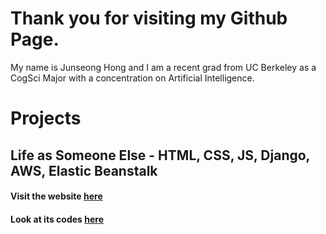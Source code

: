 # Thank you for visiting my Github Page.
My name is Junseong Hong and I am a recent grad from UC Berkeley as a CogSci Major with a concentration on Artificial Intelligence.

# Projects
## Life as Someone Else - HTML, CSS, JS, Django, AWS, Elastic Beanstalk
#### Visit the website [here](http://django-env.cmi95gspuf.us-west-1.elasticbeanstalk.com/las/)
#### Look at its codes [here](https://github.com/jakehong0521/las)
